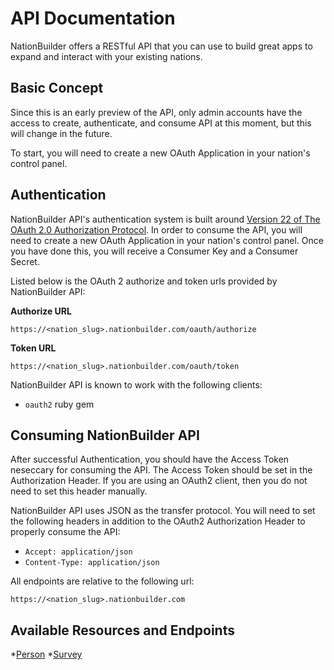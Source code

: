 # API Documentation

NationBuilder offers a RESTful API that you can use to build great apps to expand and interact with your existing nations.


## Basic Concept

Since this is an early preview of the API, only admin accounts have the access to create, authenticate, and consume API at this moment, but this will change in the future.

To start, you will need to create a new OAuth Application in your nation's control panel.


## Authentication

NationBuilder API's authentication system is built around [Version 22 of The OAuth 2.0 Authorization Protocol](http://tools.ietf.org/html/draft-ietf-oauth-v2-22). In order to consume the API, you will need to create a new OAuth Application in your nation's control panel. Once you have done this, you will receive a Consumer Key and a Consumer Secret.

Listed below is the OAuth 2 authorize and token urls provided by NationBuilder API:

**Authorize URL**

```
https://<nation_slug>.nationbuilder.com/oauth/authorize
```

**Token URL**

```
https://<nation_slug>.nationbuilder.com/oauth/token
```

NationBuilder API is known to work with the following clients:

* `oauth2` ruby gem



## Consuming NationBuilder API

After successful Authentication, you should have the Access Token neseccary for consuming the API. The Access Token should be set in the Authorization Header. If you are using an OAuth2 client, then you do not need to set this header manually.

NationBuilder API uses JSON as the transfer protocol. You will need to set the following headers in addition to the OAuth2 Authorization Header to properly consume the API:

* `Accept: application/json`
* `Content-Type: application/json`

All endpoints are relative to the following url:

`https://<nation_slug>.nationbuilder.com`


## Available Resources and Endpoints

*[Person](https://github.com/3dna/people_view/blob/master/doc/person.md)
*[Survey](https://github.com/3dna/people_view/blob/master/doc/survey.md)